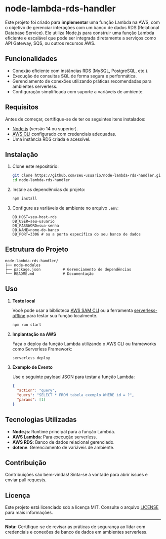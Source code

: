 # node-lambda-rds-handler

Este projeto foi criado para **implementar** uma função Lambda na AWS, com o objetivo de gerenciar interações com um banco de dados RDS (Relational Database Service). Ele utiliza Node.js para construir uma função Lambda eficiente e escalável que pode ser integrada diretamente a serviços como API Gateway, SQS, ou outros recursos AWS.

## Funcionalidades

- Conexão eficiente com instâncias RDS (MySQL, PostgreSQL, etc.).
- Execução de consultas SQL de forma segura e performática.
- Gerenciamento de conexões utilizando práticas recomendadas para ambientes serverless.
- Configuração simplificada com suporte a variáveis de ambiente.

## Requisitos

Antes de começar, certifique-se de ter os seguintes itens instalados:

- [Node.js](https://nodejs.org/) (versão 14 ou superior).
- [AWS CLI](https://aws.amazon.com/cli/) configurado com credenciais adequadas.
- Uma instância RDS criada e acessível.

## Instalação

1. Clone este repositório:
   ```bash
   git clone https://github.com/seu-usuario/node-lambda-rds-handler.git
   cd node-lambda-rds-handler
   ```

2. Instale as dependências do projeto:
   ```bash
   npm install
   ```

3. Configure as variáveis de ambiente no arquivo `.env`:
   ```env
   DB_HOST=seu-host-rds
   DB_USER=seu-usuario
   DB_PASSWORD=sua-senha
   DB_NAME=nome-do-banco
   DB_PORT=3306 # ou a porta específica do seu banco de dados
   ```

## Estrutura do Projeto

```
node-lambda-rds-handler/
├── node-modules
├── package.json          # Gerenciamento de dependências
└── README.md             # Documentação
```

## Uso

1. **Teste local**

   Você pode usar a biblioteca [AWS SAM CLI](https://aws.amazon.com/serverless/sam/) ou a ferramenta [serverless-offline](https://www.npmjs.com/package/serverless-offline) para testar sua função localmente.

   ```bash
   npm run start
   ```

2. **Implantação na AWS**

   Faça o deploy da função Lambda utilizando o AWS CLI ou frameworks como Serverless Framework:

   ```bash
   serverless deploy
   ```

3. **Exemplo de Evento**

   Use o seguinte payload JSON para testar a função Lambda:
   ```json
   {
     "action": "query",
     "query": "SELECT * FROM tabela_exemplo WHERE id = ?",
     "params": [1]
   }
   ```

## Tecnologias Utilizadas

- **Node.js**: Runtime principal para a função Lambda.
- **AWS Lambda**: Para execução serverless.
- **AWS RDS**: Banco de dados relacional gerenciado.
- **dotenv**: Gerenciamento de variáveis de ambiente.

## Contribuição

Contribuições são bem-vindas! Sinta-se à vontade para abrir issues e enviar pull requests.

## Licença

Este projeto está licenciado sob a licença MIT. Consulte o arquivo [LICENSE](LICENSE) para mais informações.

---

**Nota:** Certifique-se de revisar as práticas de segurança ao lidar com credenciais e conexões de banco de dados em ambientes serverless.
